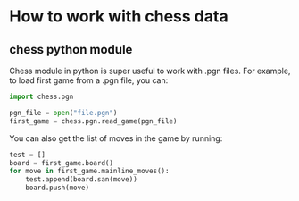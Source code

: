 # How to work with chess data

## chess python module
Chess module in python is super useful to work with .pgn files.
For example, to load first game from a .pgn file, you can:
```python
import chess.pgn

pgn_file = open("file.pgn")
first_game = chess.pgn.read_game(pgn_file)
```

You can also get the list of moves in the game by running:
```python
test = []
board = first_game.board()
for move in first_game.mainline_moves():
    test.append(board.san(move))
    board.push(move)
```
